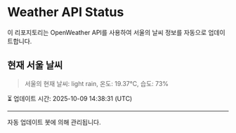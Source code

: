 
# Weather API Status

이 리포지토리는 OpenWeather API를 사용하여 서울의 날씨 정보를 자동으로 업데이트합니다.

## 현재 서울 날씨
> 서울의 현재 날씨: light rain, 온도: 19.37°C, 습도: 73%

⏳ 업데이트 시간: 2025-10-09 14:38:31 (UTC)

---
자동 업데이트 봇에 의해 관리됩니다.
